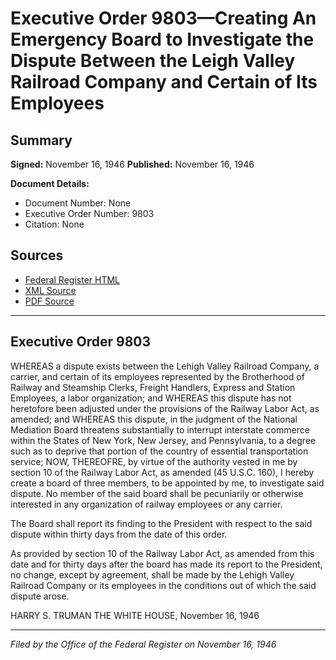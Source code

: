 # Executive Order 9803—Creating An Emergency Board to Investigate the Dispute Between the Leigh Valley Railroad Company and Certain of Its Employees

## Summary

**Signed:** November 16, 1946
**Published:** November 16, 1946

**Document Details:**
- Document Number: None
- Executive Order Number: 9803
- Citation: None

## Sources
- [Federal Register HTML](https://www.presidency.ucsb.edu/documents/executive-order-9803-creating-emergency-board-investigate-the-dispute-between-the-leigh)
- [XML Source](None)
- [PDF Source](None)

---

## Executive Order 9803

WHEREAS a dispute exists between the Lehigh Valley Railroad Company, a carrier, and certain of its employees represented by the Brotherhood of Railway and Steamship Clerks, Freight Handlers, Express and Station Employees, a labor organization; and
WHEREAS this dispute has not heretofore been adjusted under the provisions of the Railway Labor Act, as amended; and
WHEREAS this dispute, in the judgment of the National Mediation Board threatens substantially to interrupt interstate commerce within the States of New York, New Jersey, and Pennsylvania, to a degree such as to deprive that portion of the country of essential transportation service;
NOW, THEREOFRE, by virtue of the authority vested in me by section 10 of the Railway Labor Act, as amended (45 U.S.C. 160), I hereby create a board of three members, to be appointed by me, to investigate said dispute. No member of the said board shall be pecuniarily or otherwise interested in any organization of railway employees or any carrier.

The Board shall report its finding to the President with respect to the said dispute within thirty days from the date of this order.

As provided by section 10 of the Railway Labor Act, as amended from this date and for thirty days after the board has made its report to the President, no change, except by agreement, shall be made by the Lehigh Valley Railroad Company or its employees in the conditions out of which the said dispute arose.

HARRY S. TRUMAN
THE WHITE HOUSE,
November 16, 1946

---

*Filed by the Office of the Federal Register on November 16, 1946*
